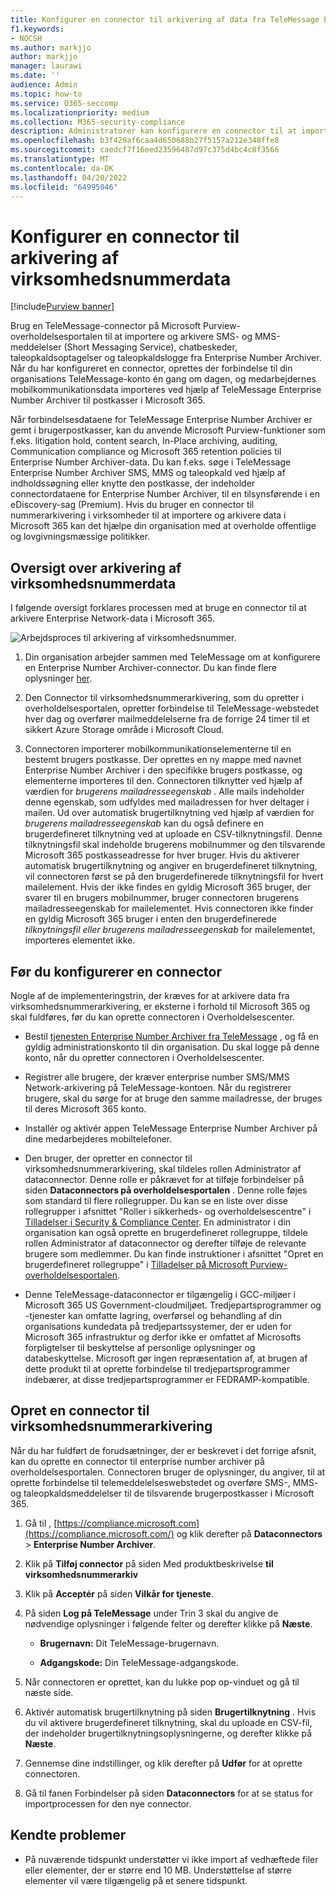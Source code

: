 ```yaml
---
title: Konfigurer en connector til arkivering af data fra TeleMessage Enterprise Number Archiver
f1.keywords:
- NOCSH
ms.author: markjjo
author: markjjo
manager: laurawi
ms.date: ''
audience: Admin
ms.topic: how-to
ms.service: O365-seccomp
ms.localizationpriority: medium
ms.collection: M365-security-compliance
description: Administratorer kan konfigurere en connector til at importere og arkivere SMS- og MMS-data fra TeleMessage Enterprise Number Archiver. Dette giver dig mulighed for at arkivere data fra tredjepartsdatakilder i Microsoft Purview, så du kan bruge funktioner til overholdelse af angivne standarder, f.eks. juridisk bevarelse, indholdssøgning og opbevaringspolitikker til at administrere din organisations tredjepartsdata.
ms.openlocfilehash: b3f429af6caa4d650688b27f5157a212e348ffe8
ms.sourcegitcommit: caedcf7f16eed23596487d97c375d4bc4c8f3566
ms.translationtype: MT
ms.contentlocale: da-DK
ms.lasthandoff: 04/20/2022
ms.locfileid: "64995046"
---
```

# <a name="set-up-a-connector-to-archive-enterprise-number-data"></a>Konfigurer en connector til arkivering af virksomhedsnummerdata

[!include[Purview banner](../includes/purview-rebrand-banner.md)]

Brug en TeleMessage-connector på Microsoft Purview-overholdelsesportalen til at importere og arkivere SMS- og MMS-meddelelser (Short Messaging Service), chatbeskeder, taleopkaldsoptagelser og taleopkaldslogge fra Enterprise Number Archiver. Når du har konfigureret en connector, oprettes der forbindelse til din organisations TeleMessage-konto én gang om dagen, og medarbejdernes mobilkommunikationsdata importeres ved hjælp af TeleMessage Enterprise Number Archiver til postkasser i Microsoft 365.

Når forbindelsesdataene for TeleMessage Enterprise Number Archiver er gemt i brugerpostkasser, kan du anvende Microsoft Purview-funktioner som f.eks. litigation hold, content search, In-Place archiving, auditing, Communication compliance og Microsoft 365 retention policies til Enterprise Number Archiver-data. Du kan f.eks. søge i TeleMessage Enterprise Number Archiver SMS, MMS og taleopkald ved hjælp af indholdssøgning eller knytte den postkasse, der indeholder connectordataene for Enterprise Number Archiver, til en tilsynsførende i en eDiscovery-sag (Premium). Hvis du bruger en connector til nummerarkivering i virksomheder til at importere og arkivere data i Microsoft 365 kan det hjælpe din organisation med at overholde offentlige og lovgivningsmæssige politikker.

## <a name="overview-of-archiving-enterprise-number-data"></a>Oversigt over arkivering af virksomhedsnummerdata

I følgende oversigt forklares processen med at bruge en connector til at arkivere Enterprise Network-data i Microsoft 365.

![Arbejdsproces til arkivering af virksomhedsnummer.](../media/EnterpriseNumberConnectorWorkflow.png)

1. Din organisation arbejder sammen med TeleMessage om at konfigurere en Enterprise Number Archiver-connector. Du kan finde flere oplysninger [her](https://www.telemessage.com/office365-activation-for-enterprise-number-archiver/).

2. Den Connector til virksomhedsnummerarkivering, som du opretter i overholdelsesportalen, opretter forbindelse til TeleMessage-webstedet hver dag og overfører mailmeddelelserne fra de forrige 24 timer til et sikkert Azure Storage område i Microsoft Cloud.

3. Connectoren importerer mobilkommunikationselementerne til en bestemt brugers postkasse. Der oprettes en ny mappe med navnet Enterprise Number Archiver i den specifikke brugers postkasse, og elementerne importeres til den. Connectoren tilknytter ved hjælp af værdien for *brugerens mailadresseegenskab* . Alle mails indeholder denne egenskab, som udfyldes med mailadressen for hver deltager i mailen. Ud over automatisk brugertilknytning ved hjælp af værdien for *brugerens mailadresseegenskab* kan du også definere en brugerdefineret tilknytning ved at uploade en CSV-tilknytningsfil. Denne tilknytningsfil skal indeholde brugerens mobilnummer og den tilsvarende Microsoft 365 postkasseadresse for hver bruger. Hvis du aktiverer automatisk brugertilknytning og angiver en brugerdefineret tilknytning, vil connectoren først se på den brugerdefinerede tilknytningsfil for hvert mailelement. Hvis der ikke findes en gyldig Microsoft 365 bruger, der svarer til en brugers mobilnummer, bruger connectoren brugerens mailadresseegenskab for mailelementet. Hvis connectoren ikke finder en gyldig Microsoft 365 bruger i enten den brugerdefinerede *tilknytningsfil eller brugerens mailadresseegenskab* for mailelementet, importeres elementet ikke.

## <a name="before-you-set-up-a-connector"></a>Før du konfigurerer en connector

Nogle af de implementeringstrin, der kræves for at arkivere data fra virksomhedsnummerarkivering, er eksterne i forhold til Microsoft 365 og skal fuldføres, før du kan oprette connectoren i Overholdelsescenter.

- Bestil [tjenesten Enterprise Number Archiver fra TeleMessage](https://www.telemessage.com/mobile-archiver/order-mobile-archiver-for-o365) , og få en gyldig administrationskonto til din organisation. Du skal logge på denne konto, når du opretter connectoren i Overholdelsescenter.

- Registrer alle brugere, der kræver enterprise number SMS/MMS Network-arkivering på TeleMessage-kontoen. Når du registrerer brugere, skal du sørge for at bruge den samme mailadresse, der bruges til deres Microsoft 365 konto.

- Installér og aktivér appen TeleMessage Enterprise Number Archiver på dine medarbejderes mobiltelefoner.

- Den bruger, der opretter en connector til virksomhedsnummerarkivering, skal tildeles rollen Administrator af dataconnector. Denne rolle er påkrævet for at tilføje forbindelser på siden **Dataconnectors på overholdelsesportalen** . Denne rolle føjes som standard til flere rollegrupper. Du kan se en liste over disse rollegrupper i afsnittet "Roller i sikkerheds- og overholdelsescentre" i [Tilladelser i Security & Compliance Center](../security/office-365-security/permissions-in-the-security-and-compliance-center.md#roles-in-the-security--compliance-center). En administrator i din organisation kan også oprette en brugerdefineret rollegruppe, tildele rollen Administrator af dataconnector og derefter tilføje de relevante brugere som medlemmer. Du kan finde instruktioner i afsnittet "Opret en brugerdefineret rollegruppe" i [Tilladelser på Microsoft Purview-overholdelsesportalen](microsoft-365-compliance-center-permissions.md#create-a-custom-role-group).

- Denne TeleMessage-dataconnector er tilgængelig i GCC-miljøer i Microsoft 365 US Government-cloudmiljøet. Tredjepartsprogrammer og -tjenester kan omfatte lagring, overførsel og behandling af din organisations kundedata på tredjepartssystemer, der er uden for Microsoft 365 infrastruktur og derfor ikke er omfattet af Microsofts forpligtelser til beskyttelse af personlige oplysninger og databeskyttelse. Microsoft gør ingen repræsentation af, at brugen af dette produkt til at oprette forbindelse til tredjepartsprogrammer indebærer, at disse tredjepartsprogrammer er FEDRAMP-kompatible.

## <a name="create-an-enterprise-number-archiver-connector"></a>Opret en connector til virksomhedsnummerarkivering

Når du har fuldført de forudsætninger, der er beskrevet i det forrige afsnit, kan du oprette en connector til enterprise number archiver på overholdelsesportalen. Connectoren bruger de oplysninger, du angiver, til at oprette forbindelse til telemeddelelseswebstedet og overføre SMS-, MMS- og taleopkaldsmeddelelser til de tilsvarende brugerpostkasser i Microsoft 365.

1. Gå til , [https://compliance.microsoft.com](https://compliance.microsoft.com/) og klik derefter på **Dataconnectors** \> **Enterprise Number Archiver**.

2. Klik på **Tilføj connector** på siden Med produktbeskrivelse **til virksomhedsnummerarkiv**

3. Klik på **Acceptér** på siden **Vilkår for tjeneste**.

4. På siden **Log på TeleMessage** under Trin 3 skal du angive de nødvendige oplysninger i følgende felter og derefter klikke på **Næste**.

   - **Brugernavn:** Dit TeleMessage-brugernavn.

   - **Adgangskode:** Din TeleMessage-adgangskode.

5. Når connectoren er oprettet, kan du lukke pop op-vinduet og gå til næste side.

6. Aktivér automatisk brugertilknytning på siden **Brugertilknytning** . Hvis du vil aktivere brugerdefineret tilknytning, skal du uploade en CSV-fil, der indeholder brugertilknytningsoplysningerne, og derefter klikke på **Næste**.

7. Gennemse dine indstillinger, og klik derefter på **Udfør** for at oprette connectoren.

8. Gå til fanen Forbindelser på siden **Dataconnectors** for at se status for importprocessen for den nye connector.

## <a name="known-issues"></a>Kendte problemer

- På nuværende tidspunkt understøtter vi ikke import af vedhæftede filer eller elementer, der er større end 10 MB. Understøttelse af større elementer vil være tilgængelig på et senere tidspunkt.